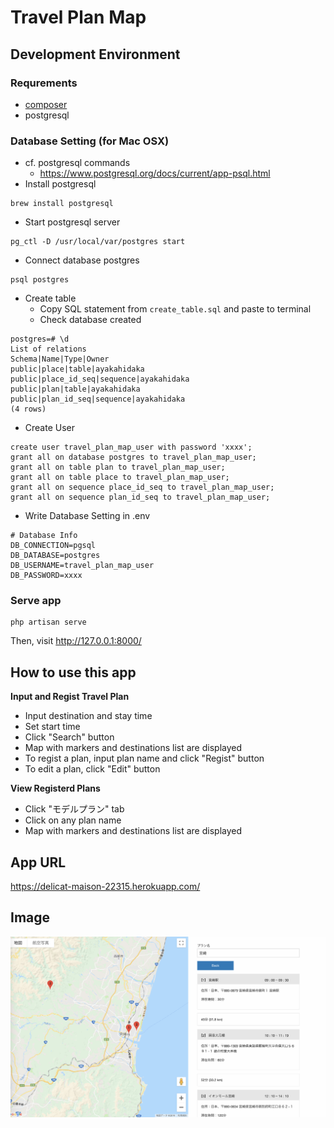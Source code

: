 # Travel Plan Map

## Development Environment

### Requrements
* [composer](https://getcomposer.org/download/)
* postgresql

### Database Setting (for Mac OSX)
* cf. postgresql commands
   * https://www.postgresql.org/docs/current/app-psql.html
* Install postgresql
```
brew install postgresql
```
* Start postgresql server
```
pg_ctl -D /usr/local/var/postgres start
```
* Connect database postgres
```
psql postgres
```
* Create table
   * Copy SQL statement from `create_table.sql` and paste to terminal
   * Check database created

```
postgres=# \d
List of relations
Schema|Name|Type|Owner
public|place|table|ayakahidaka
public|place_id_seq|sequence|ayakahidaka
public|plan|table|ayakahidaka
public|plan_id_seq|sequence|ayakahidaka
(4 rows)
```
* Create User

```
create user travel_plan_map_user with password 'xxxx';
grant all on database postgres to travel_plan_map_user;
grant all on table plan to travel_plan_map_user;
grant all on table place to travel_plan_map_user;
grant all on sequence place_id_seq to travel_plan_map_user;
grant all on sequence plan_id_seq to travel_plan_map_user;
```

* Write Database Setting in .env
```
# Database Info
DB_CONNECTION=pgsql
DB_DATABASE=postgres
DB_USERNAME=travel_plan_map_user
DB_PASSWORD=xxxx
``` 



### Serve app
```
php artisan serve
```
Then, visit http://127.0.0.1:8000/

## How to use this app

**Input and Regist Travel Plan**
- Input destination and stay time
- Set start time
- Click "Search" button
- Map with markers and destinations list are displayed
- To regist a plan, input plan name and click "Regist" button
- To edit a plan, click "Edit" button

**View Registerd Plans**
- Click "モデルプラン" tab
- Click on any plan name
- Map with markers and destinations list are displayed

## App URL

https://delicat-maison-22315.herokuapp.com/

## Image

<img src="TravelPlanMap_Image.png">
